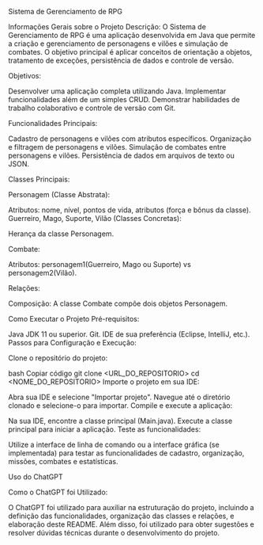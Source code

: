 Sistema de Gerenciamento de RPG

Informações Gerais sobre o Projeto
Descrição:
O Sistema de Gerenciamento de RPG é uma aplicação desenvolvida em Java que permite a criação e gerenciamento de personagens e vilões e simulação de combates. O objetivo principal é aplicar conceitos de orientação a objetos, tratamento de exceções, persistência de dados e controle de versão.

Objetivos:

Desenvolver uma aplicação completa utilizando Java.
Implementar funcionalidades além de um simples CRUD.
Demonstrar habilidades de trabalho colaborativo e controle de versão com Git.

Funcionalidades Principais:

Cadastro de personagens e vilões com atributos específicos.
Organização e filtragem de personagens e vilões.
Simulação de combates entre personagens e vilões.
Persistência de dados em arquivos de texto ou JSON.

Classes Principais:

Personagem (Classe Abstrata):

Atributos: nome, nível, pontos de vida, atributos (força e bônus da classe).
Guerreiro, Mago, Suporte, Vilão (Classes Concretas):

Herança da classe Personagem.

Combate:

Atributos: personagem1(Guerreiro, Mago ou Suporte) vs personagem2(Vilão).

Relações:

Composição:
A classe Combate compõe dois objetos Personagem.

Como Executar o Projeto
Pré-requisitos:

Java JDK 11 ou superior.
Git.
IDE de sua preferência (Eclipse, IntelliJ, etc.).
Passos para Configuração e Execução:

Clone o repositório do projeto:

bash
Copiar código
git clone <URL_DO_REPOSITORIO>
cd <NOME_DO_REPOSITORIO>
Importe o projeto em sua IDE:

Abra sua IDE e selecione "Importar projeto".
Navegue até o diretório clonado e selecione-o para importar.
Compile e execute a aplicação:

Na sua IDE, encontre a classe principal (Main.java).
Execute a classe principal para iniciar a aplicação.
Teste as funcionalidades:

Utilize a interface de linha de comando ou a interface gráfica (se implementada) para testar as funcionalidades de cadastro, organização, missões, combates e estatísticas.

Uso do ChatGPT

Como o ChatGPT foi Utilizado:

O ChatGPT foi utilizado para auxiliar na estruturação do projeto, incluindo a definição das funcionalidades, organização das classes e relações, e elaboração deste README.
Além disso, foi utilizado para obter sugestões e resolver dúvidas técnicas durante o desenvolvimento do projeto.
